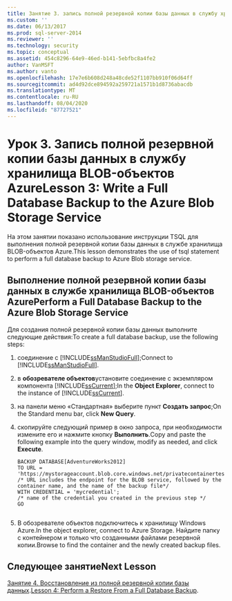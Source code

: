 ```yaml
---
title: Занятие 3. запись полной резервной копии базы данных в службу хранилища BLOB-объектов Azure | Документация Майкрософт
ms.custom: ''
ms.date: 06/13/2017
ms.prod: sql-server-2014
ms.reviewer: ''
ms.technology: security
ms.topic: conceptual
ms.assetid: 454c8296-64e9-46ed-b141-5ebfbc8a4fe2
author: VanMSFT
ms.author: vanto
ms.openlocfilehash: 17e7e6b608d248a48cde52f1107bb910f06d64ff
ms.sourcegitcommit: ad4d92dce894592a259721a1571b1d8736abacdb
ms.translationtype: MT
ms.contentlocale: ru-RU
ms.lasthandoff: 08/04/2020
ms.locfileid: "87727521"
---
```

# <a name="lesson-3-write-a-full-database-backup-to-the-azure-blob-storage-service"></a><span data-ttu-id="12b9f-102">Урок 3. Запись полной резервной копии базы данных в службу хранилища BLOB-объектов Azure</span><span class="sxs-lookup"><span data-stu-id="12b9f-102">Lesson 3: Write a Full Database Backup to the Azure Blob Storage Service</span></span>
  <span data-ttu-id="12b9f-103">На этом занятии показано использование инструкции TSQL для выполнения полной резервной копии базы данных в службе хранилища BLOB-объектов Azure.</span><span class="sxs-lookup"><span data-stu-id="12b9f-103">This lesson demonstrates the use of tsql statement to perform a full database backup to Azure Blob storage service.</span></span>  
  
## <a name="perform-a-full-database-backup-to-the-azure-blob-storage-service"></a><span data-ttu-id="12b9f-104">Выполнение полной резервной копии базы данных в службе хранилища BLOB-объектов Azure</span><span class="sxs-lookup"><span data-stu-id="12b9f-104">Perform a Full Database Backup to the Azure Blob Storage Service</span></span>  
 <span data-ttu-id="12b9f-105">Для создания полной резервной копии базы данных выполните следующие действия:</span><span class="sxs-lookup"><span data-stu-id="12b9f-105">To create a full database backup, use the following steps:</span></span>  
  
1.  <span data-ttu-id="12b9f-106">соединение с [!INCLUDE[ssManStudioFull](../includes/ssmanstudiofull-md.md)];</span><span class="sxs-lookup"><span data-stu-id="12b9f-106">Connect to [!INCLUDE[ssManStudioFull](../includes/ssmanstudiofull-md.md)].</span></span>  
  
2.  <span data-ttu-id="12b9f-107">в **обозревателе объектов**установите соединение с экземпляром компонента [!INCLUDE[ssCurrent](../includes/sscurrent-md.md)];</span><span class="sxs-lookup"><span data-stu-id="12b9f-107">In the **Object Explorer**, connect to the instance of [!INCLUDE[ssCurrent](../includes/sscurrent-md.md)].</span></span>  
  
3.  <span data-ttu-id="12b9f-108">на панели меню «Стандартная» выберите пункт **Создать запрос**;</span><span class="sxs-lookup"><span data-stu-id="12b9f-108">On the Standard menu bar, click **New Query**.</span></span>  
  
4.  <span data-ttu-id="12b9f-109">скопируйте следующий пример в окно запроса, при необходимости измените его и нажмите кнопку **Выполнить**.</span><span class="sxs-lookup"><span data-stu-id="12b9f-109">Copy and paste the following example into the query window, modify as needed, and click **Execute**.</span></span>  
  
    ```  
    BACKUP DATABASE[AdventureWorks2012]   
    TO URL = 'https://mystorageaccount.blob.core.windows.net/privatecontainertest/AdventureWorks2012.bak'   
    /* URL includes the endpoint for the BLOB service, followed by the container name, and the name of the backup file*/   
    WITH CREDENTIAL = 'mycredential';  
    /* name of the credential you created in the previous step */   
    GO  
  
    ```  
  
5.  <span data-ttu-id="12b9f-110">В обозревателе объектов подключитесь к хранилищу Windows Azure.</span><span class="sxs-lookup"><span data-stu-id="12b9f-110">In the object explorer, connect to Azure Storage.</span></span> <span data-ttu-id="12b9f-111">Найдите папку с контейнером и только что созданными файлами резервной копии.</span><span class="sxs-lookup"><span data-stu-id="12b9f-111">Browse to find the container and the newly created backup files.</span></span>  
  
## <a name="next-lesson"></a><span data-ttu-id="12b9f-112">Следующее занятие</span><span class="sxs-lookup"><span data-stu-id="12b9f-112">Next Lesson</span></span>  
 <span data-ttu-id="12b9f-113">[Занятие 4. Восстановление из полной резервной копии базы данных](../../2014/tutorials/lesson-4-perform-a-restore-from-a-full-database-backup.md).</span><span class="sxs-lookup"><span data-stu-id="12b9f-113">[Lesson 4: Perform a Restore From a Full Database Backup](../../2014/tutorials/lesson-4-perform-a-restore-from-a-full-database-backup.md).</span></span>  
  
  
